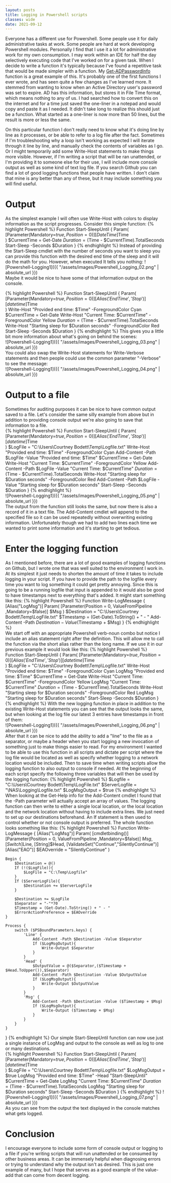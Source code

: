 ```yaml
---
layout: posts
title: Logging in Powershell scripts
classes: wide
date: 2021-09-12
---
```


Everyone has a different use for Powershell.  Some people use it for daily administrative tasks at work. Some people are hard at work developing Powershell modules.  Personally I find that I use it a lot for administrative work for my own consumption. I may work within an IDE for half the day selectively executing code that I've worked on for a given task.  When I decide to write a function it's typically because I've found a repetitive task that would be made simpler with a function. My [Get-ADPasswordInfo](https://github.com/grey0ut/ActiveDirectoryPS) function is a great example of this. It's probably one of the first functions I ever wrote, and has seen quite a few changes as I've learned more.  It stemmed from wanting to know when an Active Directory user's password was set to expire. AD has this information, but stores it in File Time format, which means nothing to any of us.  I had searched how to convert this on the internet and for a time just saved the one-liner in a notepad and would copy and paste it as I needed.  It didn't take long to realize this should just be a function.  What started as a one-liner is now more than 50 lines, but the result is more or less the same.  

On this particular function I don't really need to know what it's doing line by line as it processes, or be able to refer to a log file after the fact.  Sometimes if I'm troubleshooting why a loop isn't working as expected I will iterate through it line by line, and manually check the contents of variables as I go. Or I might temporarily add some Write-Host statements to make things more visible. However, if I'm writing a script that will be ran unattended, or I'm providing it to someone else for their use, I will include more console output as well as some kind of text log file.  If you search Github you can find a lot of good logging functions that people have written.  I don't claim that mine is any better than any of these, but it may include something you will find useful.  
# Output  
As the simplest example I will often use Write-Host with colors to display information as the script progresses. Consider this simple function:
{% highlight Powershell %}
Function Start-SleepUntil {
    Param(
    [Parameter(Mandatory=$true,Position=0)]
    [DateTime]$Time    
    )
    $CurrentTime = Get-Date
    $Duration = ($Time - $CurrentTime).TotalSeconds
    Start-Sleep -Seconds $Duration
} 
{% endhighlight %}
Instead of providing the Start-Sleep cmdlet with the number of seconds you want to sleep you can provide this function with the desired end time of the sleep and it will do the math for you.  However, when executed It tells you nothing:
![Powershell-Logging1]({{ "/assets/images/Powershell_Logging_02.png" | absolute_url }})  
Maybe it would be nice to have some of that information output on the console.

{% highlight Powershell %}
Function Start-SleepUntil {
    Param(
    [Parameter(Mandatory=$true,Position=0)]
    [Alias('EndTime','Stop')]
    [datetime]$Time  
    )
    Write-Host "Provided end time: $Time" -ForegroundColor Cyan
    $CurrentTime = Get-Date
    Write-Host "Current Time: $CurrentTime" -ForegroundColor Yellow
    $Duration = ($Time - $CurrentTime).TotalSeconds
    Write-Host "Starting sleep for $Duration seconds" -ForegroundColor Red
    Start-Sleep -Seconds $Duration
} 
{% endhighlight %}
This gives you a little bit more information about what's going on behind the scenes:  
![Powershell-Logging1]({{ "/assets/images/Powershell_Logging_03.png" | absolute_url }})  
You could also swap the Write-Host statements for Write-Verbose statements and then people could use the common parameter "-Verbose" to see the message:  
![Powershell-Logging1]({{ "/assets/images/Powershell_Logging_04.png" | absolute_url }})  

# Output to a file  
Sometimes for auditing purposes it can be nice to have common output saved to a file. Let's consider the same silly example from above but in addition to providing console output we're also going to save that information to a file.  
{% highlight Powershell %}
Function Start-SleepUntil {
    Param(
    [Parameter(Mandatory=$true,Position=0)]
    [Alias('EndTime','Stop')]
    [datetime]$Time  
    )
    $LogFile = "C:\Users\Courtney Bodett\Temp\Logfile.txt"
    Write-Host "Provided end time: $Time" -ForegroundColor Cyan
    Add-Content -Path $LogFile -Value "Provided end time: $Time"
    $CurrentTime = Get-Date
    Write-Host "Current Time: $CurrentTime" -ForegroundColor Yellow
    Add-Content -Path $LogFile -Value "Current Time: $CurrentTime"
    $Duration = ($Time - $CurrentTime).TotalSeconds
    Write-Host "Starting sleep for $Duration seconds" -ForegroundColor Red
    Add-Content -Path $LogFile -Value "Starting sleep for $Duration seconds" 
    Start-Sleep -Seconds $Duration
} 
{% endhighlight %}  
![Powershell-Logging1]({{ "/assets/images/Powershell_Logging_05.png" | absolute_url }})  
The output from the function still looks the same, but now there is also a record of it in a text file.  The Add-Content cmdlet will append to the specified file so it can be used repeatedly without overwriting existing information. Unfortunately though we had to add two lines each time we wanted to print some information and it's starting to get tedious.  
# Enter the logging function
As I mentioned before, there are a lot of good examples of logging functions on Github, but I wrote one that was well suited to the environment I work in. At its simplest it just needs to shorten the amount of time it takes to include logging in your script. If you have to provide the path to the logfile every time you want to log something it could get pretty annoying. Since this is going to be a running logfile that input is appended to it would also be good to have timestamps next to everything that's added. It might start something like this:
{% highlight Powershell %}
Function Write-LogMessage {
    [Alias("LogMsg")]
    Param(
        [Parameter(Position = 0, ValueFromPipeline ,Mandatory=$false)]
        $Msg
    )
    $Destination = "C:\Users\Courtney Bodett\Temp\LogFile.txt"
    $Timestamp = (Get-Date).ToString() + " - "
    Add-Content -Path $Destination -Value ($Timestamp + $Msg)
}
{% endhighlight %}  
We start off with an appropriate Powershell verb-noun combo but notice I include an alias statement right after the definition. This will allow me to call the function via the short alias rather than the long name.  If we use it in our previous example it would look like this:
{% highlight Powershell %}
Function Start-SleepUntil {
    Param(
    [Parameter(Mandatory=$true,Position=0)]
    [Alias('EndTime','Stop')]
    [datetime]$Time  
    )
    $LogFile = "C:\Users\Courtney Bodett\Temp\Logfile.txt"
    Write-Host "Provided end time: $Time" -ForegroundColor Cyan
    LogMsg "Provided end time: $Time"
    $CurrentTime = Get-Date
    Write-Host "Current Time: $CurrentTime" -ForegroundColor Yellow
    LogMsg "Current Time: $CurrentTime"
    $Duration = ($Time - $CurrentTime).TotalSeconds
    Write-Host "Starting sleep for $Duration seconds" -ForegroundColor Red
    LogMsg "Starting sleep for $Duration seconds" 
    Start-Sleep -Seconds $Duration
} 
{% endhighlight %} 
With the new logging function in place in addition to the existing Write-Host statements you can see that the output looks the same, but when looking at the log file our latest 3 entries have timestamps in front of them:  
![Powershell-Logging1]({{ "/assets/images/Powershell_Logging_06.png" | absolute_url }})  
After that it can be nice to add the ability to add a "line" to the file as a separator, or maybe a header when you start logging a new invocation of something just to make things easier to read.  For my environment I wanted to be able to use this function in all scripts and dictate per script where the log file would be located as well as specify whether logging to a network location would be included. Then to save time when writing scripts allow the logging function to also output to console if needed. At the beginning of each script specify the following three variables that will then be used by the logging function:
{% highlight Powershell %}
$Logfile = "C:\Users\Courtney Bodett\Temp\LogFile.txt"
$ServerLogfile = "\\NAS\Logging\Logfile.txt"
$LogMsgOutput = $true
{% endhighlight %} 
When looking at the Get-Help info for the Add-Content cmdlet I found that the -Path parameter will actually accept an array of values.  The logging function can then write to either a single local location, or the local location and the network location without having to include extra lines.  We just need to set up our destinations beforehand.  An If statement is then used to control whether or not console output is preferred.  The whole function looks something like this:
{% highlight Powershell %}
Function Write-LogMessage {
    [Alias("LogMsg")]
    Param(
        [cmdletbinding()]
        [Parameter(Position = 0, ValueFromPipeline ,Mandatory=$false)]
        $Msg,
        [Switch]$Line,
        [String]$Head,
        [ValidateSet("Continue","SilentlyContinue")]
        [Alias("EAO")]
        $EAOverride = "SilentlyContinue"
    )

    Begin {
        $Destination = @()
        If (!($LogFile)){
            $LogFile = "C:\Temp\Logfile"
        }
        If ($ServerLogFile){
            $Destination += $ServerLogFile
        }

        $Destination += $LogFile
        $Separator = "-"*70
        $Timestamp = (Get-Date).ToString() + " - "
        $ErrorActionPreference = $EAOverride
    } 

    Process {
        switch ($PSBoundParameters.keys) {
            'Line' {
                Add-Content -Path $Destination -Value $Separator 
                If ($LogMsgOutput){
                    Write-Output $Separator
                }
            }
            'Head' {
                $OutputValue = @($Separator,($Timestamp + $Head.ToUpper()),$Separator)
                Add-Content -Path $Destination -Value $OutputValue
                If ($LogMsgOutput){
                    Write-Output $OutputValue
                }
            }
            'Msg' {
                Add-Content -Path $Destination -Value ($Timestamp + $Msg)
                If ($LogMsgOutput){
                    Write-Output ($Timestamp + $Msg)
                }
            }
        }
    }
}
{% endhighlight %} 
Our simple Start-SleepUntil function can now use just a single instance of LogMsg and output to the console as well as log to one or many destinations.  
{% highlight Powershell %}
Function Start-SleepUntil {
    Param(
    [Parameter(Mandatory=$true,Position=0)]
    [Alias('EndTime','Stop')]
    [datetime]$Time  
    )
    $LogFile = "C:\Users\Courtney Bodett\Temp\Logfile.txt"
    $LogMsgOutput = $true
    LogMsg "Provided end time: $Time" -Head "Start-SleepUntil"
    $CurrentTime = Get-Date
    LogMsg "Current Time: $CurrentTime"
    $Duration = ($Time - $CurrentTime).TotalSeconds
    LogMsg "Starting sleep for $Duration seconds" 
    Start-Sleep -Seconds $Duration
} 
{% endhighlight %} 
![Powershell-Logging1]({{ "/assets/images/Powershell_Logging_07.png" | absolute_url }})  
As you can see from the output the text displayed in the console matches what gets logged.
# Conclusion
I encourage everyone to include some form of console output or logging to a file if you're writing scripts that will run unattended or be consumed by other business areas. It can be immensely helpful when diagnosing errors or trying to understand why the output isn't as desired.  This is just one example of many, but I hope that serves as a good example of the value-add that can come from decent logging.
